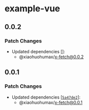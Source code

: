 # example-vue

## 0.0.2

### Patch Changes

- Updated dependencies []:
  - @xiaohuohumax/x-fetch@0.0.2

## 0.0.1

### Patch Changes

- Updated dependencies [[`5a47de2`](https://github.com/xiaohuohumax/x-fetch/commit/5a47de284bfe1d20b7e101982f76fb30cbc4a71c)]:
  - @xiaohuohumax/x-fetch@0.0.1
